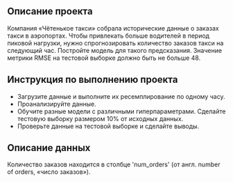 ## Описание проекта
Компания «Чётенькое такси» собрала исторические данные о заказах такси в аэропортах. Чтобы привлекать больше водителей в период пиковой нагрузки, нужно спрогнозировать количество заказов такси на следующий час. Постройте модель для такого предсказания.
Значение метрики RMSE на тестовой выборке должно быть не больше 48.

## Инструкция по выполнению проекта
 - Загрузите данные и выполните их ресемплирование по одному часу.
 - Проанализируйте данные.
 - Обучите разные модели с различными гиперпараметрами. Сделайте тестовую выборку размером 10% от исходных данных.
 - Проверьте данные на тестовой выборке и сделайте выводы.

## Описание данных
Количество заказов находится в столбце 'num_orders' (от англ. number of orders, «число заказов»).